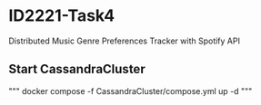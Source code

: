 # ID2221-Task4
 Distributed Music Genre Preferences Tracker with Spotify API


## Start CassandraCluster
"""
 docker compose -f CassandraCluster/compose.yml up -d
"""